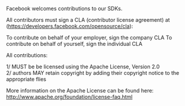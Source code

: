 Facebook welcomes contributions to our SDKs.

All contributors must sign a CLA (contributor license agreement) at
(https://developers.facebook.com/opensource/cla):


To contribute on behalf of your employer, sign the company CLA
To contribute on behalf of yourself, sign the individual CLA

All contributions:

1/ MUST be be licensed using the Apache License, Version 2.0  
2/ authors MAY retain copyright by adding their copyright notice to the appropriate flies 

More information on the Apache License can be found here: http://www.apache.org/foundation/license-faq.html


